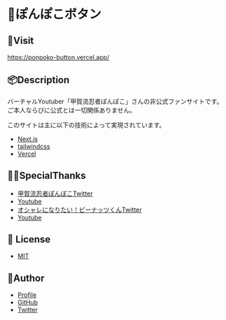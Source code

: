 # 🍃ぽんぽこボタン
## 👀Visit

https://ponpoko-button.vercel.app/
## 📦Description

バーチャルYoutuber「甲賀流忍者ぽんぽこ」さんの非公式ファンサイトです。  
ご本人ならびに公式とは一切関係ありません。

このサイトは主に以下の技術によって実現されています。

- [Next.js](https://nextjs.org/)
- [tailwindcss](https://tailwindcss.com/)
- [Vercel](https://vercel.com/)

## 🍃🥜SpecialThanks

- [甲賀流忍者ぽんぽこTwitter](https://twitter.com/ponpokoka)
- [Youtube](https://www.youtube.com/channel/UC1EB8moGYdkoZQfWHjh7Ivw)
- [オシャレになりたい！ピーナッツくんTwitter](https://twitter.com/osyarenuts)
- [Youtube](https://www.youtube.com/channel/UCmgWMQkenFc72QnYkdxdoKA)

## 🎫 License

- [MIT](https://github.com/NaokiOouchi/ponpoko-button/blob/main/LICENSE)

## 👀Author

- [Profile](https://naokioouchi.github.io/ooooouchi/)
- [GitHub](https://github.com/NaokiOouchi)
- [Twitter](https://twitter.com/NaoNoaNaoNoaN)